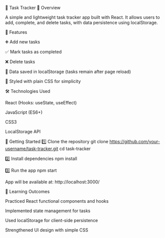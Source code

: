 📝 Task Tracker
📌 Overview

A simple and lightweight task tracker app built with React.
It allows users to add, complete, and delete tasks, with data persistence using localStorage.

🎯 Features

➕ Add new tasks

✅ Mark tasks as completed

❌ Delete tasks

💾 Data saved in localStorage (tasks remain after page reload)

🎨 Styled with plain CSS for simplicity

🛠️ Technologies Used

React (Hooks: useState, useEffect)

JavaScript (ES6+)

CSS3

LocalStorage API

🚀 Getting Started
1️⃣ Clone the repository
git clone https://github.com/your-username/task-tracker.git
cd task-tracker

2️⃣ Install dependencies
npm install

3️⃣ Run the app
npm start


App will be available at: http://localhost:3000/

📖 Learning Outcomes

Practiced React functional components and hooks

Implemented state management for tasks

Used localStorage for client-side persistence

Strengthened UI design with simple CSS
